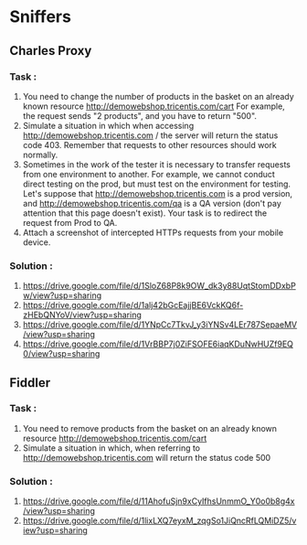 # Sniffers
## Charles Proxy 
### Task :
1. You need to change the number of products in the basket on an already known resource http://demowebshop.tricentis.com/cart For example, the request sends "2 products", and you have to return "500".
2. Simulate a situation in which when accessing http://demowebshop.tricentis.com / the server will return the status code 403. Remember that requests to other resources should work normally.
3. Sometimes in the work of the tester it is necessary to transfer requests from one environment to another. For example, we cannot conduct direct testing on the prod, but must test on the environment for testing. Let's suppose that http://demowebshop.tricentis.com is a prod version, and http://demowebshop.tricentis.com/qa is a QA version (don't pay attention that this page doesn't exist). Your task is to redirect the request from Prod to QA.
4. Attach a screenshot of intercepted HTTPs requests from your mobile device.

### Solution :
 1. https://drive.google.com/file/d/1SloZ68P8k9OW_dk3y88UqtStomDDxbPw/view?usp=sharing
 2. https://drive.google.com/file/d/1alj42bGcEajjBE6VckKQ6f-zHEbQNYoV/view?usp=sharing
 3. https://drive.google.com/file/d/1YNpCc7TkvJ_y3iYNSv4LEr787SepaeMV/view?usp=sharing
 4. https://drive.google.com/file/d/1VrBBP7j0ZiFSOFE6iaqKDuNwHUZf9EQ0/view?usp=sharing

## Fiddler 
### Task :
1. You need to remove products from the basket on an already known resource http://demowebshop.tricentis.com/cart
2. Simulate a situation in which, when referring to http://demowebshop.tricentis.com will return the status code 500 

### Solution :
 1. https://drive.google.com/file/d/11AhofuSjn9xCyIfhsUnmmO_Y0o0b8g4x/view?usp=sharing
 2. https://drive.google.com/file/d/1lixLXQ7eyxM_zqgSo1JiQncRfLQMiDZ5/view?usp=sharing



